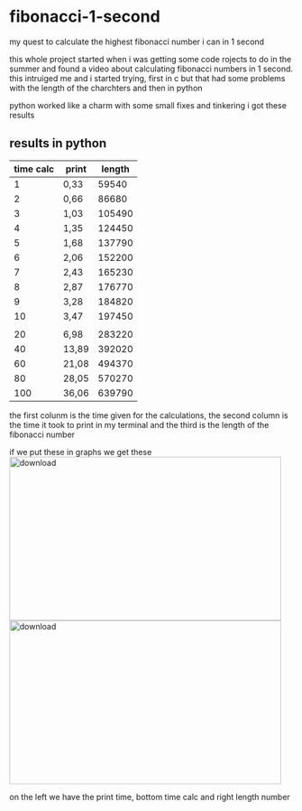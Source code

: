 # fibonacci-1-second
my quest to calculate the highest fibonacci number i can in 1 second

this whole project started when i was getting some code rojects to do in the summer and found a video about calculating fibonacci numbers in 1 second. 
this intruiged me and i started trying, first in c but that had some problems with the length of the charchters and then in python

python worked like a charm with some small fixes and tinkering i got these results

## results in python

| time calc | print | length |
| --------- | ----- | ------ |
| 1         | 0,33  | 59540  |
| 2         | 0,66  | 86680  |
| 3         | 1,03  | 105490 |
| 4         | 1,35  | 124450 |
| 5         | 1,68  | 137790 |
| 6         | 2,06  | 152200 |
| 7         | 2,43  | 165230 |
| 8         | 2,87  | 176770 |
| 9         | 3,28  | 184820 |
| 10        | 3,47  | 197450 |
|           |       |        |
| 20        | 6,98  | 283220 |
| 40        | 13,89 | 392020 |
| 60        | 21,08 | 494370 |
| 80        | 28,05 | 570270 |
| 100       | 36,06 | 639790 |

the first colunm is the time given for the calculations, the second column is the time it took to print in my terminal and the third is the length of the fibonacci number

if we put these in graphs we get these 
<img width="482" height="290" alt="download" src="https://github.com/user-attachments/assets/8ca4cc20-c171-4727-86d8-2e794a3b14d2" />
<img width="482" height="290" alt="download" src="https://github.com/user-attachments/assets/5e33df8e-9f5e-4e7a-9aac-0a329d4b44ef" />

on the left we have the print time, bottom time calc and right length number
